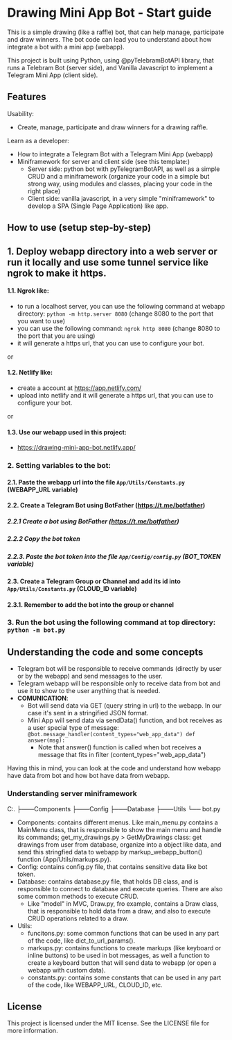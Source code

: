 # Drawing Mini App Bot - Start guide

This is a simple drawing (like a raffle) bot, that can help manage, participate and draw winners.
The bot code can lead you to understand about how integrate a bot with a mini app (webapp).

This project is built using Python, using @pyTelebramBotAPI library, that runs a Telebram Bot (server side), and Vanilla Javascript to implement a Telegram Mini App (client side).

## Features
Usability:
- Create, manage, participate and draw winners for a drawing raffle.

Learn as a developer:
- How to integrate a Telegram Bot with a Telegram Mini App (webapp)
- Miniframework for server and client side (see this template:)
    - Server side: python bot with pyTelegramBotAPI, as well as a simple CRUD and a miniframework (organize your code in a simple but strong way, using modules and classes, placing your code in the right place)
    - Client side: vanilla javascript, in a very simple "miniframework" to develop a SPA (Single Page Application) like app.

## How to use (setup step-by-step)

## 1. Deploy webapp directory into a web server or run it locally and use some tunnel service like ngrok to make it https.

#### 1.1. Ngrok like:
- to run a localhost server, you can use the following command at webapp directory: `python -m http.server 8080` (change 8080 to the port that you want to use)
- you can use the following command: `ngrok http 8080` (change 8080 to the port that you are using)
- it will generate a https url, that you can use to configure your bot.

or

#### 1.2. Netlify like:
- create a account at https://app.netlify.com/
- upload into netlify and it will generate a https url, that you can use to configure your bot.

or

#### 1.3. Use our webapp used in this project:
- https://drawing-mini-app-bot.netlify.app/

### 2. Setting variables to the bot:
#### 2.1. Paste the webapp url into the file `App/Utils/Constants.py` (WEBAPP_URL variable)

#### 2.2. Create a Telegram Bot using BotFather (https://t.me/botfather)
##### 2.2.1 Create a bot using BotFather (https://t.me/botfather)
##### 2.2.2 Copy the bot token
##### 2.2.3. Paste the bot token into the file `App/Config/config.py` (BOT_TOKEN variable)

#### 2.3. Create a Telegram Group or Channel and add its id into `App/Utils/Constants.py` (CLOUD_ID variable)
#### 2.3.1. Remember to add the bot into the group or channel

### 3. Run the bot using the following command at top directory: `python -m bot.py`



## Understanding the code and some concepts

- Telegram bot will be responsible to receive commands (directly by user or by the webapp) and send messages to the user.
- Telegram webapp will be responsible only to receive data from bot and use it to show to the user anything that is needed.
- **COMUNICATION**:
    - Bot will send data via GET (query string in url) to the webapp. In our case it's sent in a stringified JSON format.
    - Mini App will send data via sendData() function, and bot receives as a user special type of message:
`@bot.message_handler(content_types="web_app_data")
    def answer(msg):`
        - Note that answer() function is called when bot receives a message that fits in filter (content_types="web_app_data")

Having this in mind, you can look at the code and understand how webapp have data from bot and how bot have data from webapp.

### Understanding server miniframework

C:.
├───Components
├───Config
├───Database
├───Utils
└── bot.py

- Components: contains different menus. Like main_menu.py contains a MainMenu class, that is responsible to show the main menu and handle its commands; get_my_drawings.py > GetMyDrawings class: get drawings from user from database, organize into a object like data, and send this stringfied data to webapp by markup_webapp_button() function (App/Utils/markups.py).
- Config: contains config.py file, that contains sensitive data like bot token.
- Database: contains database.py file, that holds DB class, and is responsible to connect to database and execute queries. There are also some common methods to execute CRUD.
    - Like "model" in MVC, Draw.py, fro example, contains a Draw class, that is responsible to hold data from a draw, and also to execute CRUD operations related to a draw.
- Utils: 
    - funcitons.py: some common functions that can be used in any part of the code, like dict_to_url_params().
    - markups.py: contains functions to create markups (like keyboard or inline buttons) to be used in bot messages, as well a function to create a keyboard button that will send data to webapp (or open a webapp with custom data).
    - constants.py: contains some constants that can be used in any part of the code, like WEBAPP_URL, CLOUD_ID, etc.


## License
This project is licensed under the MIT license. See the LICENSE file for more information.